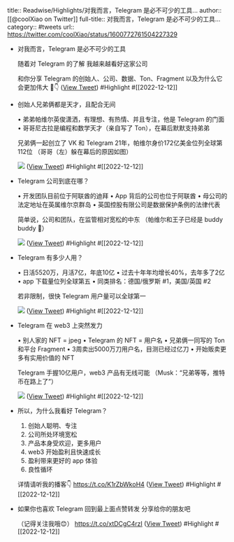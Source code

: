 title:: Readwise/Highlights/对我而言，Telegram 是必不可少的工具...
author:: [[@coolXiao on Twitter]]
full-title:: 对我而言，Telegram 是必不可少的工具...
category:: #tweets
url:: https://twitter.com/coolXiao/status/1600772761504227329
- 对我而言，Telegram 是必不可少的工具
  
  随着对 Telegram 的了解
  我越来越看好这家公司
  
  和你分享 Telegram 的创始人、公司、数据、Ton、Fragment
  以及为什么它会更加伟大 🧵👇 ([View Tweet](https://twitter.com/coolXiao/status/1600772761504227329)) #Highlight #[[2022-12-12]]
- 创始人兄弟俩都是天才，且配合无间
  
  • 弟弟帕维尔英俊潇洒，有理想、有热情、并且专注，他是 Telegram 的门面
  • 哥哥尼古拉是编程和数学天才（亲自写了 Ton），在幕后默默支持弟弟
  
  兄弟俩一起创立了 VK 和 Telegram
  21年，帕维尔身价172亿美金位列全球第112位
  （哥哥（左）躲在幕后的原因如图） 
  
  ![](https://pbs.twimg.com/media/FjcWWVpUoAUDjK1.jpg) ([View Tweet](https://twitter.com/coolXiao/status/1600772771008499712)) #Highlight #[[2022-12-12]]
- Telegram 公司到底在哪？
  
  • 开发团队目前位于阿联酋的迪拜
  • App 背后的公司也位于阿联酋
  • 母公司的法定地址在英属维尔京群岛
  • 英国控股有限公司是数据保护条例的法律代表
  
  简单说，公司和团队，在监管相对宽松的中东
  （帕维尔和王子已经是 buddy buddy 🤣） 
  
  ![](https://pbs.twimg.com/media/FjcWWwvUoAAr__t.jpg) ([View Tweet](https://twitter.com/coolXiao/status/1600772777258016768)) #Highlight #[[2022-12-12]]
- Telegram 有多少人用？
  
  • 日活5520万，月活7亿，年底10亿
  • 过去十年年均增长40%，去年多了2亿
  • app 下载量位列全球第五
  • 同类排名：德国/俄罗斯 #1，美国/英国 #2
  
  若非限制，很快 Telegram 用户量可以全球第一 
  
  ![](https://pbs.twimg.com/media/FjcWXHMVEAAarOf.png) ([View Tweet](https://twitter.com/coolXiao/status/1600772784241549312)) #Highlight #[[2022-12-12]]
- Telegram 在 web3 上突然发力
  
  • 别人家的 NFT = jpeg
  • Telegram 的 NFT = 用户名
  • 兄弟俩一同写的 Ton 和平台 Fragment
  • 3周卖出5000万刀用户名，目测已经过亿刀
  • 开始贩卖更多有实用价值的 NFT
  
  Telegram 手握10亿用户，web3 产品有无线可能
  （Musk：“兄弟等等，推特币在路上了”） 
  
  ![](https://pbs.twimg.com/media/FjcWXo4UoAA-5vw.jpg) ([View Tweet](https://twitter.com/coolXiao/status/1600772793053782016)) #Highlight #[[2022-12-12]]
- 所以，为什么我看好 Telegram？
  
  1.  创始人聪明、专注
  2.  公司所处环境宽松
  3.  产品本身受欢迎，更多用户
  4.  web3 开始盈利且快速成长
  5.  盈利带来更好的 app 体验
  6.  良性循环
  
  详情请听我的播客👇
  https://t.co/K1rZbWkoH4 ([View Tweet](https://twitter.com/coolXiao/status/1600772795826196481)) #Highlight #[[2022-12-12]]
- 如果你也喜欢 Telegram
  回到最上面点赞转发
  分享给你的朋友吧
  
  （记得关注我哦😊） https://t.co/xtDCgC4rzI ([View Tweet](https://twitter.com/coolXiao/status/1600772798590296065)) #Highlight #[[2022-12-12]]